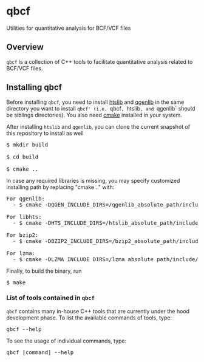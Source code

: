 # qbcf

Utilities for quantitative analysis for BCF/VCF files

## Overview

`qbcf` is a collection of C++ tools to facilitate quantitative analysis related to BCF/VCF files.

## Installing qbcf

Before installing `qbcf`, you need to install
[htslib](https://github.com/samtools/htslib) and
[qgenlib](https://github.com/hyunminkang/qgenlib) in the same directory you
want to install `qbcf' (i.e. `qbcf`, `htslib`, and `qgenlib` should be
siblings directories). You also need [cmake](https://cmake.org/) installed in your system.

After installing `htslib` and `qgenlib`, you can clone the current snapshot of this repository to install as well

<pre>
$ mkdir build

$ cd build

$ cmake ..
</pre>

In case any required libraries is missing, you may specify customized installing path by replacing "cmake .." with:

<pre>
For qgenlib:
  - $ cmake -DQGEN_INCLUDE_DIRS=/qgenlib_absolute_path/include/  -DQGEN_LIBRARIES=/qgenlib_absolute_path/lib/qgenlib.a ..
  
For libhts:
  - $ cmake -DHTS_INCLUDE_DIRS=/htslib_absolute_path/include/  -DHTS_LIBRARIES=/htslib_absolute_path/lib/libhts.a ..

For bzip2:
  - $ cmake -DBZIP2_INCLUDE_DIRS=/bzip2_absolute_path/include/ -DBZIP2_LIBRARIES=/bzip2_absolute_path/lib/libbz2.a ..

For lzma:
  - $ cmake -DLZMA_INCLUDE_DIRS=/lzma_absolute_path/include/ -DLZMA_LIBRARIES=/lzma_absolute_path/lib/liblzma.a ..
</pre>

Finally, to build the binary, run

<pre>
$ make
</pre>

### List of tools contained in `qbcf`

`qbcf` contains many in-house C++ tools that are currently under
the hood development phase. To list the available commands of tools, type:

<pre>
qbcf --help
</pre>

To see the usage of individual commands, type:

<pre>
qbcf [command] --help
</pre>
